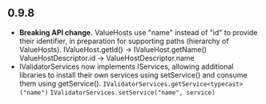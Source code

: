 ## 0.9.8
- **Breaking API change.** ValueHosts use "name" instead of "id" to provide their identifier, in preparation for supporting paths (hierarchy of ValueHosts).
  IValueHost.getId() -> IValueHost.getName()
  ValueHostDescriptor.id -> ValueHostDescriptor.name
- IValidatorServices now implements IServices, allowing additional libraries to install their own services using setService()
  and consume them using getService().
  `IValidatorServices.getService<typecast>("name")`
  `IValidatorServices.setService("name", service)`